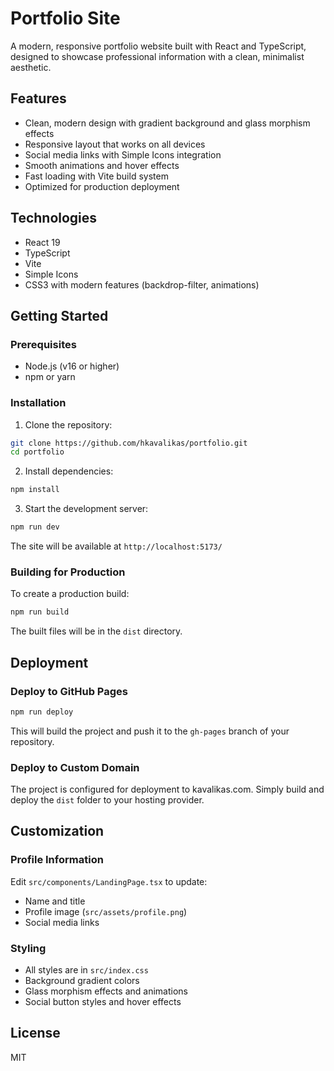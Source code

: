# Portfolio Site

A modern, responsive portfolio website built with React and TypeScript, designed to showcase professional information with a clean, minimalist aesthetic.

## Features

- Clean, modern design with gradient background and glass morphism effects
- Responsive layout that works on all devices
- Social media links with Simple Icons integration
- Smooth animations and hover effects
- Fast loading with Vite build system
- Optimized for production deployment

## Technologies

- React 19
- TypeScript
- Vite
- Simple Icons
- CSS3 with modern features (backdrop-filter, animations)

## Getting Started

### Prerequisites

- Node.js (v16 or higher)
- npm or yarn

### Installation

1. Clone the repository:

```bash
git clone https://github.com/hkavalikas/portfolio.git
cd portfolio
```

2. Install dependencies:

```bash
npm install
```

3. Start the development server:

```bash
npm run dev
```

The site will be available at `http://localhost:5173/`

### Building for Production

To create a production build:

```bash
npm run build
```

The built files will be in the `dist` directory.

## Deployment

### Deploy to GitHub Pages

```bash
npm run deploy
```

This will build the project and push it to the `gh-pages` branch of your repository.

### Deploy to Custom Domain

The project is configured for deployment to kavalikas.com. Simply build and deploy the `dist` folder to your hosting provider.

## Customization

### Profile Information

Edit `src/components/LandingPage.tsx` to update:

- Name and title
- Profile image (`src/assets/profile.png`)
- Social media links

### Styling

- All styles are in `src/index.css`
- Background gradient colors
- Glass morphism effects and animations
- Social button styles and hover effects

## License

MIT
